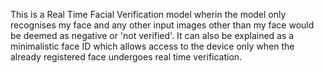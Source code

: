 This is a Real Time Facial Verification model wherin the model only recognises my face and any other input images other than my face would be deemed as negative or 'not verified'. It can also be explained as a minimalistic face ID which allows access to the device only when the already registered face undergoes real time verification.
